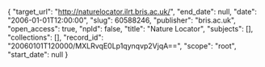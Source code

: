 {
  "target_url": "http://naturelocator.ilrt.bris.ac.uk/", 
  "end_date": null, 
  "date": "2006-01-01T12:00:00", 
  "slug": 60588246, 
  "publisher": "bris.ac.uk", 
  "open_access": true, 
  "npld": false, 
  "title": "Nature Locator", 
  "subjects": [], 
  "collections": [], 
  "record_id": "20060101T120000/MXLRvqE0Lp1qynqvp2VjqA==", 
  "scope": "root", 
  "start_date": null
}

